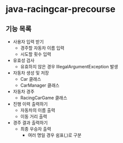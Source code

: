 # java-racingcar-precourse
## 기능 목록
- 사용자 입력 받기
  - 경주할 자동차 이름 입력
  - 시도할 횟수 입력
- 유효성 검사
  - 유효하지 않은 경우 IllegalArgumentException 발생
- 자동차 생성 및 저장
  - Car 클래스
  - CarManager 클래스 
- 자동차 경주
  - RacingCarGame 클래스
- 진행 이력 출력하기
  - 자동차의 이름 출력
  - 이동 거리 출력
- 경주 결과 출력하기
  - 최종 우승자 출력
    - 여러 명일 경우 쉼표(,)로 구분